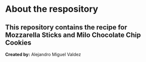 # About the respository
## This repository contains the recipe for Mozzarella Sticks and Milo Chocolate Chip Cookies

**Created by:** Alejandro Miguel Valdez
